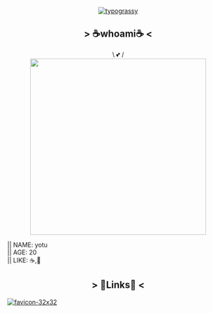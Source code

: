 <div align='center'>

[![typograssy](https://typograssy.deno.dev/api?text=DRINKNG%20COFFEE,%20EATING%20KNOWLEDGE%20%20&frame=cccccc&comment=%F0%9F%92%95Generated%20by%20kawarimidoll/typograssy%F0%9F%92%95)](https://github.com/kawarimidoll/typograssy)

## > ☕whoami☕ <
  
\ 💕 / <br> 
<img src="https://github.com/ulxsth/ulxsth/assets/114195789/fff73663-bc0a-4e69-9422-69d6e70ea860" width=400 height=400>

</div>
  
|| NAME: yotu <br>
|| AGE:  20 <br>
|| LIKE: ☕,🥐

<div align='center'>
  
  ## > 📑Links📑 <
  
</div>
  
[![favicon-32x32](https://user-images.githubusercontent.com/114195789/213505616-0ba4e475-0a15-4b5c-a733-6ccff19a342d.png)](https://qiita.com/ulxsth)

